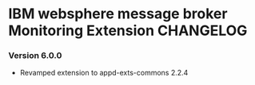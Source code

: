 # IBM websphere message broker Monitoring Extension CHANGELOG

### Version 6.0.0
- Revamped extension to appd-exts-commons 2.2.4